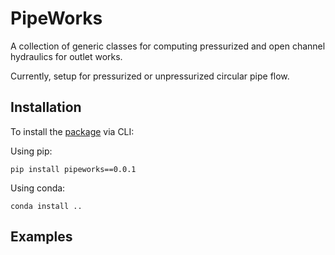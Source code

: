 # PipeWorks
A collection of generic classes for computing pressurized and open channel hydraulics for outlet works.

Currently, setup for pressurized or unpressurized circular pipe flow.

## Installation
To install the [package](https://pypi.org/project/pipeworks/0.0.1/) via CLI:

Using pip:
```
pip install pipeworks==0.0.1
```

Using conda:
```
conda install ..
```

## Examples


